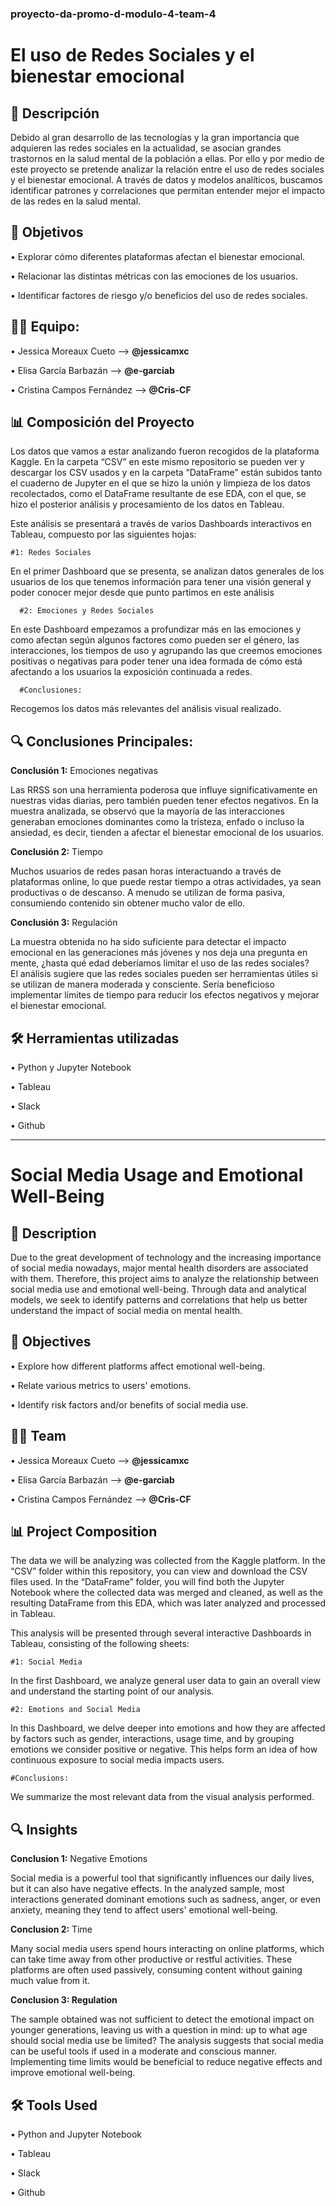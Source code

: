 ### proyecto-da-promo-d-modulo-4-team-4

# El uso de Redes Sociales y el bienestar emocional

## 📖 Descripción 

Debido al gran desarrollo de las tecnologías y la gran importancia que adquieren las redes sociales en la actualidad, se asocian grandes trastornos en la salud mental de la población a ellas. Por ello y por medio de este proyecto se pretende analizar la relación entre el uso de redes sociales y el bienestar emocional. A través de datos y modelos analíticos, buscamos identificar patrones y correlaciones que permitan entender mejor el impacto de las redes en la salud mental.

## 🚀 Objetivos

•	Explorar cómo diferentes plataformas afectan el bienestar emocional.

•	Relacionar las distintas métricas con las emociones de los usuarios.

•	Identificar factores de riesgo y/o beneficios del uso de redes sociales.

## 🙏🏼 Equipo:

•	Jessica Moreaux Cueto --> **@jessicamxc**

•	Elisa García Barbazán --> **@e-garciab**

•	Cristina Campos Fernández --> **@Cris-CF**


## 📊 Composición del Proyecto 

Los datos que vamos a estar analizando fueron recogidos de la plataforma Kaggle. En la carpeta “CSV” en este mismo repositorio se pueden ver y descargar los CSV usados y en la carpeta “DataFrame” están subidos tanto el cuaderno de Jupyter en el que se hizo la unión y limpieza de los datos recolectados, como el DataFrame resultante de ese EDA, con el que, se hizo el posterior análisis y procesamiento de los datos en Tableau.

Este análisis se presentará a través de varios Dashboards interactivos en Tableau, compuesto por las siguientes hojas:

    #1: Redes Sociales

En el primer Dashboard que se presenta, se analizan datos generales de los usuarios de los que tenemos información para tener una visión general y poder conocer mejor desde que punto partimos en este análisis

      #2: Emociones y Redes Sociales

En este Dashboard empezamos a profundizar más en las emociones y como afectan según algunos factores como pueden ser el género, las interacciones, los tiempos de uso y agrupando las que creemos emociones positivas o negativas para poder tener una idea formada de cómo está afectando a los usuarios la exposición continuada a redes.

      #Conclusiones: 

Recogemos los datos más relevantes del análisis visual realizado.

## 🔍 Conclusiones Principales:

**Conclusión 1:** Emociones negativas

Las RRSS son una herramienta poderosa que influye significativamente en nuestras vidas diarias, pero también pueden tener efectos negativos. En la muestra analizada, se observó que la mayoría de las interacciones generaban emociones dominantes como la tristeza, enfado o incluso la ansiedad, es decir, tienden a afectar el bienestar emocional de los usuarios.

**Conclusión 2:** Tiempo

Muchos usuarios de redes pasan horas interactuando a través de plataformas online, lo que puede restar tiempo a otras actividades, ya sean productivas o de descanso. A menudo se utilizan de forma pasiva, consumiendo contenido sin obtener mucho valor de ello.

**Conclusión 3:** Regulación

La muestra obtenida no ha sido suficiente para detectar el impacto emocional en las generaciones más jóvenes y nos deja una pregunta en mente, ¿hasta qué edad deberíamos limitar el uso de las redes sociales?  
El análisis sugiere que las redes sociales pueden ser herramientas útiles si se utilizan de manera moderada y consciente. Sería beneficioso implementar límites de tiempo para reducir los efectos negativos y mejorar el bienestar emocional.

## 🛠️ Herramientas utilizadas

•	Python y Jupyter Notebook 

•	Tableau

•	Slack

•	Github


--------------------


# Social Media Usage and Emotional Well-Being

## 📖 Description

Due to the great development of technology and the increasing importance of social media nowadays, major mental health disorders are associated with them. Therefore, this project aims to analyze the relationship between social media use and emotional well-being. Through data and analytical models, we seek to identify patterns and correlations that help us better understand the impact of social media on mental health.

## 🚀 Objectives

• Explore how different platforms affect emotional well-being.

• Relate various metrics to users' emotions.

• Identify risk factors and/or benefits of social media use.

## 🙏🏼 Team
• Jessica Moreaux Cueto --> **@jessicamxc**

• Elisa García Barbazán --> **@e-garciab**

• Cristina Campos Fernández  --> **@Cris-CF**

## 📊 Project Composition

The data we will be analyzing was collected from the Kaggle platform. In the “CSV” folder within this repository, you can view and download the CSV files used. In the “DataFrame” folder, you will find both the Jupyter Notebook where the collected data was merged and cleaned, as well as the resulting DataFrame from this EDA, which was later analyzed and processed in Tableau.

This analysis will be presented through several interactive Dashboards in Tableau, consisting of the following sheets:

    #1: Social Media
In the first Dashboard, we analyze general user data to gain an overall view and understand the starting point of our analysis.

    #2: Emotions and Social Media
In this Dashboard, we delve deeper into emotions and how they are affected by factors such as gender, interactions, usage time, and by grouping emotions we consider positive or negative. This helps form an idea of how continuous exposure to social media impacts users.
    
    #Conclusions:
We summarize the most relevant data from the visual analysis performed.

## 🔍 Insights

**Conclusion 1:** Negative Emotions

Social media is a powerful tool that significantly influences our daily lives, but it can also have negative effects. In the analyzed sample, most interactions generated dominant emotions such as sadness, anger, or even anxiety, meaning they tend to affect users' emotional well-being.

**Conclusion 2:** Time

Many social media users spend hours interacting on online platforms, which can take time away from other productive or restful activities. These platforms are often used passively, consuming content without gaining much value from it.

**Conclusion 3: Regulation**

The sample obtained was not sufficient to detect the emotional impact on younger generations, leaving us with a question in mind: up to what age should social media use be limited?
The analysis suggests that social media can be useful tools if used in a moderate and conscious manner. Implementing time limits would be beneficial to reduce negative effects and improve emotional well-being.

## 🛠️ Tools Used
• Python and Jupyter Notebook

• Tableau

• Slack

• Github




